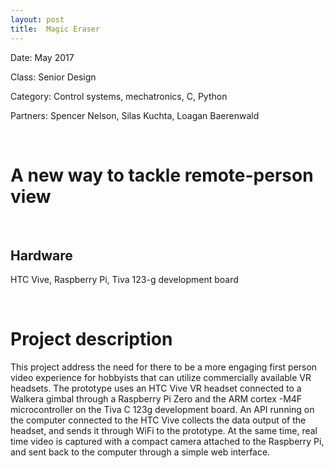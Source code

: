 ```yaml
---
layout: post
title:  Magic Eraser
---
```

<!-- ![RPS](/img/callout.jpg){: .img-center} -->
<!--
Date: November 2017

Class: Computer Vision

Category: Computer Vision, Python

Partner: William Spies


&nbsp;
&nbsp;

# video post-processing using computer vision.<


&nbsp;
&nbsp;


# Project description


This project's goal is to erase red text written on a piece of newspaper from a prerecorded video.
In the video there is a pen that scans across the newspaper to indicate how much of the text should be erased in that frame.
This project utilizes the color masking to separate what portion of each of the video frames is a part of the newspaper, the pen, or the red text.
The program then utilizes the texture synthesis by non-parametric sampling algorithm to replace the red text with a pattern that matches the surrounding newspaper.



&nbsp;
&nbsp;

Below is a link to repository with the final code.

[Github Repository](https://github.com/Laurenhut/magic-eraser) -->

Date: May 2017

Class: Senior Design

Category: Control systems, mechatronics, C, Python

Partners: Spencer Nelson, Silas Kuchta, Loagan Baerenwald


&nbsp;
&nbsp;

# A new way to tackle remote-person view


&nbsp;
&nbsp;

## Hardware
HTC Vive, Raspberry Pi, Tiva 123-g development board


&nbsp;
&nbsp;

# Project description
<!-- ![RPS](/img/headset.jpg)
<!-- {: .img-center} -->

This project address the need for there to be a more engaging first person video experience for hobbyists
 that can utilize commercially available VR headsets. The prototype uses an HTC Vive VR headset connected
 to a Walkera gimbal through a Raspberry Pi Zero and the ARM cortex -M4F microcontroller on the Tiva C 123g
 development board. An API running on the computer connected to the HTC Vive collects the data output of the
 headset, and sends it through WiFi to the prototype. At the same time, real time video is captured with a compact
 camera attached to the Raspberry Pi, and sent back to the computer through a simple web interface.

